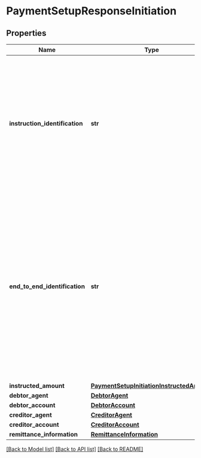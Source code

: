 # PaymentSetupResponseInitiation

## Properties
Name | Type | Description | Notes
------------ | ------------- | ------------- | -------------
**instruction_identification** | **str** | Unique identification as assigned by an instructing party for an instructed party to unambiguously identify the instruction. Usage: the  instruction identification is a point to point reference that can be used between the instructing party and the instructed party to refer to the individual instruction. It can be included in several messages related to the instruction. | 
**end_to_end_identification** | **str** | Unique identification assigned by the initiating party to unambiguously identify the transaction. This identification is passed on, unchanged, throughout the entire end-to-end chain. Usage: The end-to-end identification can be used for reconciliation or to link tasks relating to the transaction. It can be included in several messages related to the transaction. OB: The Faster Payments Scheme can only access 31 characters for the EndToEndIdentification field. | 
**instructed_amount** | [**PaymentSetupInitiationInstructedAmount**](PaymentSetupInitiationInstructedAmount.md) |  | 
**debtor_agent** | [**DebtorAgent**](DebtorAgent.md) |  | [optional] 
**debtor_account** | [**DebtorAccount**](DebtorAccount.md) |  | [optional] 
**creditor_agent** | [**CreditorAgent**](CreditorAgent.md) |  | [optional] 
**creditor_account** | [**CreditorAccount**](CreditorAccount.md) |  | 
**remittance_information** | [**RemittanceInformation**](RemittanceInformation.md) |  | [optional] 

[[Back to Model list]](../README.md#documentation-for-models) [[Back to API list]](../README.md#documentation-for-api-endpoints) [[Back to README]](../README.md)



